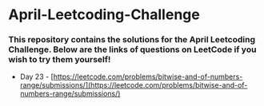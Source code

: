 # April-Leetcoding-Challenge
### This repository contains the solutions for the April Leetcoding Challenge. Below are the links of questions on LeetCode if you wish to try them yourself!

- Day 23  - [https://leetcode.com/problems/bitwise-and-of-numbers-range/submissions/](https://leetcode.com/problems/bitwise-and-of-numbers-range/submissions/)
